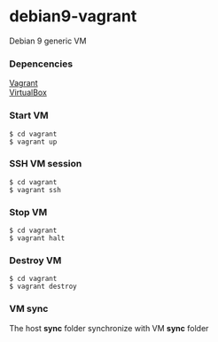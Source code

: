 # debian9-vagrant
Debian 9 generic VM

### Depencencies
[Vagrant](https://www.vagrantup.com/downloads.html) <br>
[VirtualBox](https://www.virtualbox.org/wiki/Downloads) <br>

### Start VM
```
$ cd vagrant
$ vagrant up 
```
###  SSH VM session 
```
$ cd vagrant
$ vagrant ssh 
```

### Stop VM
```
$ cd vagrant
$ vagrant halt
```

### Destroy VM
```
$ cd vagrant
$ vagrant destroy
```

### VM sync 
The host **sync** folder synchronize with VM **sync** folder
